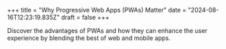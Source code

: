 +++
title = "Why Progressive Web Apps (PWAs) Matter"
date = "2024-08-16T12:23:19.835Z"
draft = false
+++

  Discover the advantages of PWAs and how they can enhance the user experience by blending the best of web and mobile apps.
        